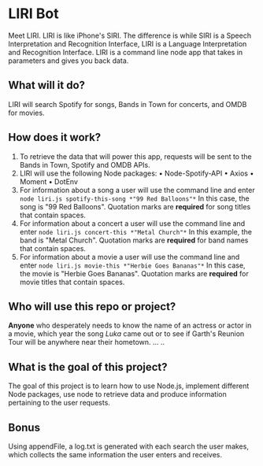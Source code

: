 # LIRI Bot
Meet LIRI. LIRI is like iPhone's SIRI. The difference is while SIRI is a Speech Interpretation and Recognition Interface, LIRI is a Language Interpretation and Recognition Interface. LIRI is a command line node app that takes in parameters and gives you back data.

## What will it do?
LIRI will search Spotify for songs, Bands in Town for concerts, and OMDB for movies.

 ## How does it work?
1. To retrieve the data that will power this app, requests will be sent to the Bands in Town, Spotify and OMDB APIs.
2. LIRI will use the following Node packages:
    • Node-Spotify-API
    • Axios
    • Moment
    • DotEnv
3. For information about a song a user will use the command line and enter `node liri.js spotify-this-song *"99 Red Balloons"*` 
   In this case, the song is "99 Red Balloons". Quotation marks are **required** for song titles that contain spaces.
4. For information about a concert a user will use the command line and enter `node liri.js concert-this *"Metal Church"*` 
   In this example, the band is "Metal Church". Quotation marks are **required** for band names that contain spaces.
5. For information about a movie a user will use the command line and enter `node liri.js movie-this *"Herbie Goes Bananas"*` 
   In this case, the movie is "Herbie Goes Bananas". Quotation marks are **required** for movie titles that contain spaces.

 ## Who will use this repo or project?
**Anyone** who desperately needs to know the name of an actress or actor in a movie, which year the song *Luka* came out or to see if Garth's Reunion Tour will be anywhere near their hometown. ... ..

 ## What is the goal of this project?
The goal of this project is to learn how to use Node.js, implement different Node packages, use node to retrieve data and produce information pertaining to the user requests.

## Bonus
Using appendFile, a log.txt is generated with each search the user makes, which collects the same information the user enters and receives.